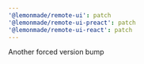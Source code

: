 ```yaml
---
'@lemonmade/remote-ui': patch
'@lemonmade/remote-ui-preact': patch
'@lemonmade/remote-ui-react': patch
---
```


Another forced version bump
